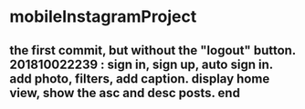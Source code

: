 # mobileInstagramProject
the first commit, but without the "logout" button.
201810022239 :
  sign in, sign up, auto sign in.
  add photo, filters, add caption. 
  display home view, show the asc and desc posts.
 end
---------
